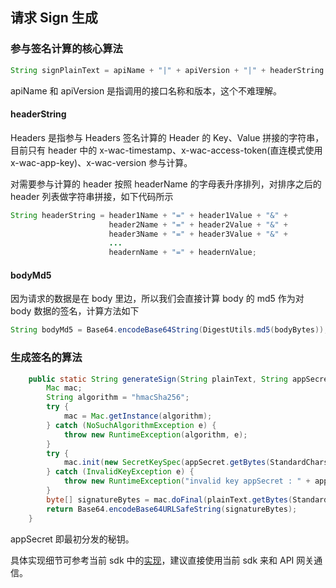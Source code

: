 ## 请求 Sign 生成

### 参与签名计算的核心算法
```java
String signPlainText = apiName + "|" + apiVersion + "|" + headerString + "|" + bodyMd5;
```
apiName 和 apiVersion 是指调用的接口名称和版本，这个不难理解。

#### headerString
Headers 是指参与 Headers 签名计算的 Header 的 Key、Value 拼接的字符串，目前只有 header 中的 x-wac-timestamp、x-wac-access-token(直连模式使用 x-wac-app-key)、x-wac-version 参与计算。

对需要参与计算的 header 按照 headerName 的字母表升序排列，对排序之后的 header 列表做字符串拼接，如下代码所示
```java
String headerString = header1Name + "=" + header1Value + "&" +
                      header2Name + "=" + header2Value + "&" +
                      header3Name + "=" + header3Value + "&" +
                      ...
                      headernName + "=" + headernValue;
```
#### bodyMd5
因为请求的数据是在 body 里边，所以我们会直接计算 body 的 md5 作为对 body 数据的签名，计算方法如下
```java
String bodyMd5 = Base64.encodeBase64String(DigestUtils.md5(bodyBytes));
```
### 生成签名的算法
```java
    public static String generateSign(String plainText, String appSecret) {
        Mac mac;
        String algorithm = "hmacSha256";
        try {
            mac = Mac.getInstance(algorithm);
        } catch (NoSuchAlgorithmException e) {
            throw new RuntimeException(algorithm, e);
        }
        try {
            mac.init(new SecretKeySpec(appSecret.getBytes(StandardCharsets.UTF_8), algorithm));
        } catch (InvalidKeyException e) {
            throw new RuntimeException("invalid key appSecret : " + appSecret, e);
        }
        byte[] signatureBytes = mac.doFinal(plainText.getBytes(StandardCharsets.UTF_8));
        return Base64.encodeBase64URLSafeString(signatureBytes);
    }
```
appSecret 即最初分发的秘钥。

具体实现细节可参考当前 sdk 中的[实现](
https://github.com/wacai/wacai-open-sdk/blob/34fe4e752d01255ec8adddeefe7a511d8f4c4c5f/wacai-openAllInOne-sdk/src/main/java/com/wacai/open/sdk/WacaiOpenApiClient.java#L341)，建议直接使用当前 sdk 来和 API 网关通信。

